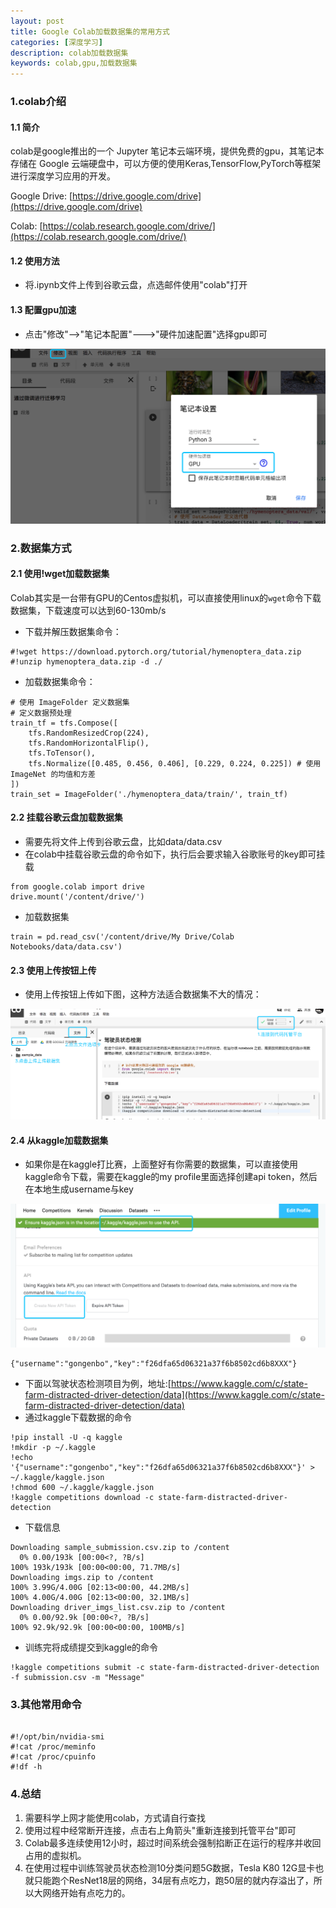 ```yaml
---
layout: post
title: Google Colab加载数据集的常用方式
categories: [深度学习]
description: colab加载数据集
keywords: colab,gpu,加载数据集
---
```

### 1.colab介绍
#### 1.1 简介
colab是google推出的一个 Jupyter 笔记本云端环境，提供免费的gpu，其笔记本存储在 Google 云端硬盘中，可以方便的使用Keras,TensorFlow,PyTorch等框架进行深度学习应用的开发。

Google Drive: [https://drive.google.com/drive](https://drive.google.com/drive)

Colab: [https://colab.research.google.com/drive/](https://colab.research.google.com/drive/)

#### 1.2 使用方法
- 将.ipynb文件上传到谷歌云盘，点选邮件使用"colab"打开

#### 1.3 配置gpu加速
- 点击"修改"-->"笔记本配置"--->"硬件加速配置"选择gpu即可

![Alt text](https://github.com/gongenbo/gongenbo.github.io/raw/master/img/deeplearn/20190626_start01.png)

### 2.数据集方式

#### 2.1 使用!wget加载数据集

Colab其实是一台带有GPU的Centos虚拟机，可以直接使用linux的`wget`命令下载数据集，下载速度可以达到60-130mb/s

- 下载并解压数据集命令：
```
#!wget https://download.pytorch.org/tutorial/hymenoptera_data.zip
#!unzip hymenoptera_data.zip -d ./
```
- 加载数据集命令：
```
# 使用 ImageFolder 定义数据集
# 定义数据预处理
train_tf = tfs.Compose([
    tfs.RandomResizedCrop(224),
    tfs.RandomHorizontalFlip(),
    tfs.ToTensor(),
    tfs.Normalize([0.485, 0.456, 0.406], [0.229, 0.224, 0.225]) # 使用 ImageNet 的均值和方差
])
train_set = ImageFolder('./hymenoptera_data/train/', train_tf)
```

#### 2.2 挂载谷歌云盘加载数据集
- 需要先将文件上传到谷歌云盘，比如data/data.csv
- 在colab中挂载谷歌云盘的命令如下，执行后会要求输入谷歌账号的key即可挂载
```
from google.colab import drive
drive.mount('/content/drive/')
```
- 加载数据集
```
train = pd.read_csv('/content/drive/My Drive/Colab Notebooks/data/data.csv')
```

#### 2.3 使用上传按钮上传

- 使用上传按钮上传如下图，这种方法适合数据集不大的情况：

![Alt text](https://github.com/gongenbo/gongenbo.github.io/raw/master/img/deeplearn/20190626_colab01.png)


#### 2.4 从kaggle加载数据集
- 如果你是在kaggle打比赛，上面整好有你需要的数据集，可以直接使用kaggle命令下载，需要在kaggle的my profile里面选择创建api token，然后在本地生成username与key

![Alt text](https://github.com/gongenbo/gongenbo.github.io/raw/master/img/deeplearn/20190626_kaggle01.png)

```
{"username":"gongenbo","key":"f26dfa65d06321a37f6b8502cd6b8XXX"}
```

- 下面以驾驶状态检测项目为例，地址:[https://www.kaggle.com/c/state-farm-distracted-driver-detection/data](https://www.kaggle.com/c/state-farm-distracted-driver-detection/data)
- 通过kaggle下载数据的命令
```
!pip install -U -q kaggle
!mkdir -p ~/.kaggle
!echo '{"username":"gongenbo","key":"f26dfa65d06321a37f6b8502cd6b8XXX"}' > ~/.kaggle/kaggle.json
!chmod 600 ~/.kaggle/kaggle.json
!kaggle competitions download -c state-farm-distracted-driver-detection
```
- 下载信息
```
Downloading sample_submission.csv.zip to /content
  0% 0.00/193k [00:00<?, ?B/s]
100% 193k/193k [00:00<00:00, 71.7MB/s]
Downloading imgs.zip to /content
100% 3.99G/4.00G [02:13<00:00, 44.2MB/s]
100% 4.00G/4.00G [02:13<00:00, 32.1MB/s]
Downloading driver_imgs_list.csv.zip to /content
  0% 0.00/92.9k [00:00<?, ?B/s]
100% 92.9k/92.9k [00:00<00:00, 100MB/s]
```
- 训练完将成绩提交到kaggle的命令
```
!kaggle competitions submit -c state-farm-distracted-driver-detection -f submission.csv -m "Message"
```
### 3.其他常用命令
```

#!/opt/bin/nvidia-smi
#!cat /proc/meminfo
#!cat /proc/cpuinfo
#!df -h
```
### 4.总结
1. 需要科学上网才能使用colab，方式请自行查找
2. 使用过程中经常断开连接，点击右上角箭头"重新连接到托管平台"即可
3. Colab最多连续使用12小时，超过时间系统会强制掐断正在运行的程序并收回占用的虚拟机。
4. 在使用过程中训练驾驶员状态检测10分类问题5G数据，Tesla K80 12G显卡也就只能跑个ResNet18层的网络，34层有点吃力，跑50层的就内存溢出了，所以大网络开始有点吃力的。

